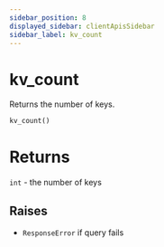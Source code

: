 ```yaml
---
sidebar_position: 8
displayed_sidebar: clientApisSidebar
sidebar_label: kv_count
---
```


# kv_count
Returns the number of keys. 


```py
kv_count()
```

# Returns
`int` - the number of keys


## Raises
- `ResponseError` if query fails


